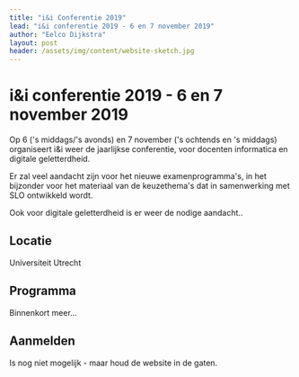 ```yaml
---
title: "i&i Conferentie 2019"
lead: "i&i conferentie 2019 - 6 en 7 november 2019"
author: "Eelco Dijkstra"
layout: post
header: /assets/img/content/website-sketch.jpg
---
```


# i&i conferentie 2019 - 6 en 7 november 2019

Op 6 ('s middags/'s avonds) en 7 november ('s ochtends en 's middags) organiseert i&i weer de jaarlijkse conferentie,
voor docenten informatica en digitale geletterdheid.

Er zal veel aandacht zijn voor het nieuwe examenprogramma's,
in het bijzonder voor het materiaal van de keuzethema's dat in samenwerking met SLO ontwikkeld wordt.

Ook voor digitale geletterdheid is er weer de nodige aandacht..

## Locatie

Universiteit Utrecht

## Programma

Binnenkort meer...

## Aanmelden

Is nog niet mogelijk - maar houd de website in de gaten.
